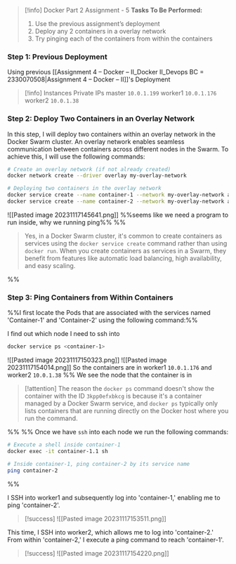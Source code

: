 
> [!info] Docker Part 2 Assignment - 5
> **Tasks To Be Performed:** 
> 1. Use the previous assignment’s deployment 
> 2. Deploy any 2 containers in a overlay network 
> 3. Try pinging each of the containers from within the containers



### Step 1: Previous Deployment
Using previous [[Assignment 4 – Docker – II_Docker II_Devops BC = 2330070508|Assignment 4 – Docker – II]]'s Deployment

> [!info] Instances Private IPs
> master `10.0.1.199`
> worker1 `10.0.1.176`
> worker2 `10.0.1.38`


### Step 2: Deploy Two Containers in an Overlay Network

In this step, I will deploy two containers within an overlay network in the Docker Swarm cluster. An overlay network enables seamless communication between containers across different nodes in the Swarm. To achieve this, I will use the following commands:
```bash
# Create an overlay network (if not already created)
docker network create --driver overlay my-overlay-network

# Deploying two containers in the overlay network
docker service create --name container-1 --network my-overlay-network alpine ping 8.8.8.8
docker service create --name container-2 --network my-overlay-network alpine ping 8.8.8.8
```

![[Pasted image 20231117145641.png]]
%%seems like we need a program to run inside, why we running ping%%
%%  
> Yes, in a Docker Swarm cluster, it's common to create containers as services using the `docker service create` command rather than using `docker run`. When you create containers as services in a Swarm, they benefit from features like automatic load balancing, high availability, and easy scaling.

%%

### Step 3: Ping Containers from Within Containers

%%I first locate the Pods that are associated with the services named 'Container-1' and 'Container-2' using the following command:%%

I find out which node I need to ssh into
```bash
docker service ps <container-1>
```

![[Pasted image 20231117150323.png]]
![[Pasted image 20231117154014.png]]
So the containers are in worker1 `10.0.1.176` and worker2 `10.0.1.38`
%%
We see the node that the container is in

> [!attention]
> The reason the `docker ps` command doesn't show the container with the ID `3kpp0efxbkcg` is because it's a container managed by a Docker Swarm service, and `docker ps` typically only lists containers that are running directly on the Docker host where you run the command.

%%
%%
Once we have `ssh` into each node we run the following commands:

```bash
# Execute a shell inside container-1
docker exec -it container-1.1 sh

# Inside container-1, ping container-2 by its service name
ping container-2
```
%%

I SSH into worker1  and subsequently log into 'container-1,' enabling me to ping 'container-2'.

> [!success]
> ![[Pasted image 20231117153511.png]]

This time, I SSH into worker2, which allows me to log into 'container-2.' From within 'container-2,' I execute a ping command to reach 'container-1'.

> [!success]
> ![[Pasted image 20231117154220.png]]


